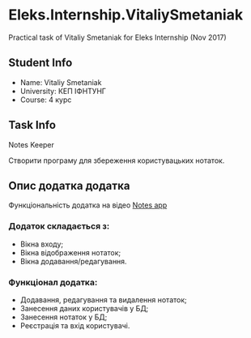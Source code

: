 # Eleks.Internship.VitaliySmetaniak
Practical task of Vitaliy Smetaniak for Eleks Internship (Nov 2017)
## Student Info
* Name: Vitaliy Smetaniak
* University: КЕП ІФНТУНГ
* Course: 4 курс
## Task Info
Notes Keeper

Створити програму для збереження користувацьких нотаток.

## Опис додатка додатка

Функціональність додатка на відео [Notes app](https://youtu.be/l45vfbyMqrU)

### Додаток складається з:
* Вікна входу;
* Вікна відображення нотаток;
* Вікна додавання/редагування.

### Функціонал додатка:

* Додавання, редагування та видалення нотаток;
* Занесення даних користувачів у БД;
* Занесення нотаток у БД;
* Реєстрація та вхід користувачі.
